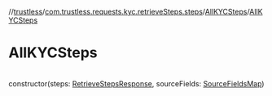 //[trustless](../../../index.md)/[com.trustless.requests.kyc.retrieveSteps.steps](../index.md)/[AllKYCSteps](index.md)/[AllKYCSteps](-all-k-y-c-steps.md)

# AllKYCSteps

\
constructor(steps: [RetrieveStepsResponse](../../com.trustless.requests.kyc.retrieveSteps/-retrieve-steps-response/index.md), sourceFields: [SourceFieldsMap](../-source-fields-map/index.md))
